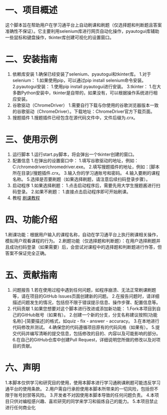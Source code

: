 # 一、项目概述
这个脚本旨在帮助用户在学习通平台上自动刷课和刷题（仅选择题和判断题且答案准确性不保证）。它主要利用selenium库进行网页自动化操作，pyautogui库辅助一些鼠标和键盘操作，tkinter库创建可视化的设置窗口。
# 二、安装指南
1. 依赖库安装
  1.确保已经安装了selenium、pyautogui和tkinter库。
      1.对于selenium：
          1.如果使用pip，可以通过pip install selenium命令安装。
      2.pyautogui安装：
          1.使用pip install pyautogui进行安装。
      3.tkinter：
          1.在大多数Python安装中，tkinter是自带的，如果没有，可以根据操作系统进行相应安装。
2. 谷歌驱动（ChromeDriver）
  1.需要自行下载与你使用的谷歌浏览器版本一致的谷歌驱动（ChromeDriver）。下载地址：ChromeDriver官方下载页面。
3. 搜题插件
  1.搜题插件已经包含在源代码文件中，文件后缀为.crx。
# 三、使用示例
1. 运行脚本
  1.运行start.py脚本，将会弹出一个tkinter创建的窗口。
2. 配置信息
  1.在弹出的设置窗口中：
      1.填写谷歌驱动的地址，例如：C:/chromedriver/chromedriver.exe。
      2.填写搜题插件的地址，例如：[脚本所在目录]/搜题插件.crx。
      3.输入你的学习通账号和密码。
      4.输入要刷的课程名称。
      5.选择是否要刷题（如果选择刷题，请注意后续扫码登录步骤）。
3. 启动程序
  1.如果选择刷题：
      1.点击启动程序后，需要先用大学生搜题酱进行扫码登录。
  2.如果不刷题：
      1.直接点击启动程序即可开始刷课。
4. 教程
   [刷课教程](https://www.bilibili.com/video/BV15tktY2EGe?vd_source=4f7c4639ddfd043eb4c8f26c738222d2)
# 四、功能介绍
  1.刷课功能：根据用户输入的课程名称，自动在学习通平台上执行刷课相关操作，模拟用户观看课程的行为。
  2.刷题功能（仅选择题和判断题）：在用户选择刷题并且成功扫码登录（如果需要）后，会尝试对课程中的选择题和判断题进行作答，但答案不保证完全正确。
# 五、贡献指南
1. 问题报告
  1.若在使用过程中遇到任何问题，如程序崩溃、无法正常刷课刷题等，请在项目的GitHub Issues页面创建新的问题。
  2.在报告问题时，请详细描述问题发生的情况，包括但不限于错误提示信息、操作步骤、配置信息等。
2. 代码贡献
  1.如果您想要对这个脚本进行改进或添加新功能：
      1.Fork本项目到自己的GitHub账号（如果有）。
      2.创建一个新的分支，分支名称建议按照[功能名称]-[简要描述]的格式，如quiz - fix - answer - accuracy。
      3.在本地进行代码修改并测试。
      4.确保您的代码遵循项目原有的代码风格（如果有）。
      5.提交代码并编写清晰的提交信息，包括修改的目的、内容以及可能影响的部分。
      6.在自己的GitHub仓库中创建Pull Request，详细说明您所做的修改以及对项目的贡献。
# 六、声明
  1.本脚本仅供学习和研究目的使用，使用本脚本进行学习通刷课刷题可能违反学习通平台的使用条款。
  2.用户需自行承担使用本脚本所带来的一切风险，包括但不限于账号封禁等风险。
  3.开发者不对因使用本脚本导致的任何问题负责。
  4.本项目只供对编程感兴趣、喜欢研究的同学来学习和锻炼自己的能力。
  5.本项目禁止进行任何商业化
